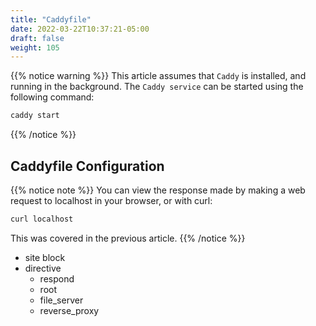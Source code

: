 ```yaml
---
title: "Caddyfile"
date: 2022-03-22T10:37:21-05:00
draft: false
weight: 105
---
```


{{% notice warning %}}
This article assumes that `Caddy` is installed, and running in the background. The `Caddy service` can be started using the following command:
```bash
caddy start
```
{{% /notice %}}

## Caddyfile Configuration

{{% notice note %}}
You can view the response made by making a web request to localhost in your browser, or with curl:
```bash
curl localhost
```
This was covered in the previous article.
{{% /notice %}}

- site block
- directive
  - respond
  - root
  - file_server
  - reverse_proxy